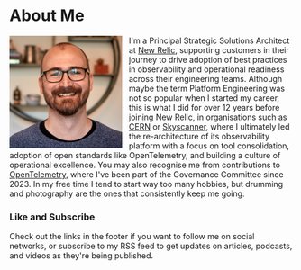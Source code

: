 <style>
  /*  Navigation sidebar */
  .md-nav--primary {
    display: none
  }

  /*  Table of contents sidebar */
  .md-nav--secondary {
    display: none
  }
</style>

# About Me

<img src="/assets/img/profile_800x800.png" style="float: left; width: 200px; margin-right: 12px"/>

I'm a Principal Strategic Solutions Architect at [New Relic](https://newrelic.com/), supporting customers in their
journey to drive adoption of best practices in observability and operational readiness across their engineering teams.
Although maybe the term Platform Engineering was not so popular when I started my career, this is what I did for over 12
years before joining New Relic, in organisations such as [CERN](https://cern.ch/) or
[Skyscanner](https://www.skyscanner.net/), where I ultimately led the re-architecture of its observability platform with
a focus on tool consolidation, adoption of open standards like OpenTelemetry, and building a culture of operational
excellence. You may also recognise me from contributions to [OpenTelemetry](https://opentelemetry.io/), where I've been
part of the Governance Committee since 2023. In my free time I tend to start way too many hobbies, but drumming and
photography are the ones that consistently keep me going.

### Like and Subscribe
Check out the links in the footer if you want to follow me on social networks, or subscribe to my RSS feed to get
updates on articles, podcasts, and videos as they're being published.
